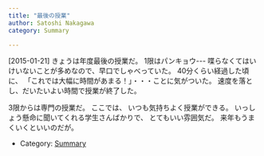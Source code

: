 ```yaml
---
title: "最後の授業"
author: Satoshi Nakagawa
category: Summary

---
```


[2015-01-21]  きょうは年度最後の授業だ。
1限はパンキョウ---
喋らなくてはいけいないことが多めなので、早口でしゃべっていた。
40分くらい経過した頃に、
「これでは大幅に時間があまる！」・・・ことに気がついた。
速度を落とし、だいたいよい時間で授業が終了した。

 3限からは専門の授業だ。
ここでは、
いつも気持ちよく授業ができる。
いっしょう懸命に聞いてくれる学生さんばかりで、
とてもいい雰囲気だ。
来年もうまくいくといいのだが。

- Category: [Summary](/categories.html#Summary)

